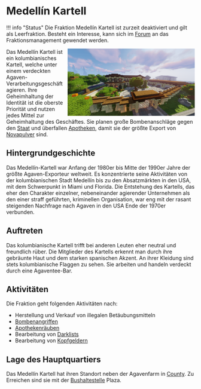 # Medellín Kartell
!!! info "Status"
    Die Fraktion Medellín Kartell ist zurzeit deaktiviert und gilt als Leerfraktion.
    Besteht ein Interesse, kann sich im [Forum](https://germanrp.eu/forum/index.php?board/188-fraktion-vorschlagen/) an das Fraktionsmanagement gewendet werden.
    
<img align="right" width="340" eight="340" src="../../../assets/image/fraktionen/KartellHQ.png">

Das Medellín Kartell ist ein kolumbianisches Kartell, welche unter einem verdeckten Agaven-Verarbeitungsgeschäft agieren. Ihre Geheimhaltung der Identität ist die oberste Priorität und nutzen jedes Mittel zur Geheimhaltung des Geschäftes. Sie planen große Bombenanschläge gegen den [Staat](allgemein.md) und überfallen [Apotheken](../../pages/biz/apotheke.md), damit sie der größte Export von [Novapulver](../../pages/bmt/novapulver.md) sind.

## Hintergrundgeschichte 
Das Medellín-Kartell war Anfang der 1980er bis Mitte der 1990er Jahre der größte Agaven-Exporteur weltweit.
Es konzentrierte seine Aktivitäten von der kolumbianischen Stadt Medellín bis zu den Absatzmärkten in den USA, mit dem Schwerpunkt in Miami und Florida.
Die Entstehung des Kartells, das eher den Charakter einzelner, nebeneinander agierender Unternehmen als den einer straff geführten, kriminellen Organisation, war eng mit der rasant steigenden Nachfrage nach Agaven in den USA Ende der 1970er verbunden.

## Auftreten 
Das kolumbianische Kartell trifft bei anderen Leuten eher neutral und freundlich rüber. Die Mitglieder des Kartells erkennt man durch ihre gebräunte Haut und dem starken spanischen Akzent. An ihrer Kleidung sind stets kolumbianische Flaggen zu sehen. Sie arbeiten und handeln verdeckt durch eine Agaventee-Bar.

## Aktivitäten
Die Fraktion geht folgenden Aktivitäten nach:

* Herstellung und Verkauf von illegalen Betäubungsmitteln
* [Bombenangriffen](bomben.md)
* [Apothekenräuben](apothekenraub.md)
* Bearbeitung von [Darklists](darklist.md)
* Bearbeitung von [Kopfgeldern](kopfgeld.md)

## Lage des Hauptquartiers
Das Medellín Kartell hat ihren Standort neben der Agavenfarm in [County](../../pages/gebiete/county.md). Zu Erreichen sind sie mit der [Bushaltestelle](../../pages/öpnv/bus.md) Plaza.
